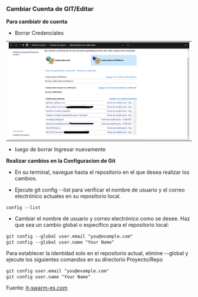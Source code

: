 ### Cambiar Cuenta de GIT/Editar

**Para cambiatr de cuenta**

- Borrar Credenciales

<table align="center" >
  <tr>
    <td align="center" style="padding=0;width=50%;">
      <img align="center" style="padding=0;" src="../images/credenciales.png" />
    </td>
  </tr>
</table>

* luego de borrar Ingresar nuevamente

**Realizar cambios en la Configuracion de Git**

* En su terminal, navegue hasta el repositorio en el que desea realizar los cambios. 

* Ejecute git config --list para verificar el nombre de usuario y el correo electrónico actuales en su repositorio local.

```
config --list
```

* Cambiar el nombre de usuario y correo electrónico como se desee. Haz que sea un cambio global o específico para el repositorio local:

```
git config --global user.email "you@example.com"
git config --global user.name "Your Name"
```

Para establecer la identidad solo en el repositorio actual, elimine --global y ejecute los siguientes comandos en su directorio Proyecto/Repo

```
git config user.email "you@example.com"
git config user.name "Your Name"
```


Fuente: [it-swarm-es.com](https://www.it-swarm-es.com/es/git/como-cambiar-mi-nombre-de-usuario-git-en-la-terminal/1046566054/)